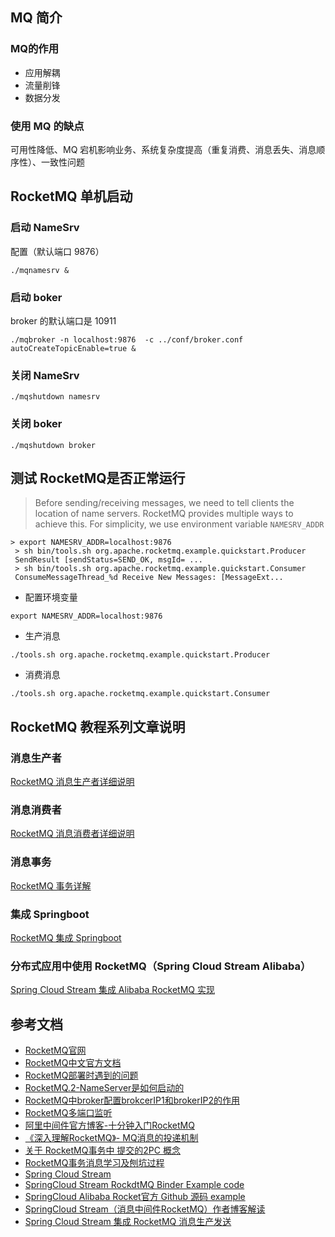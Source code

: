 ## MQ 简介

### MQ的作用

- 应用解耦
- 流量削锋
- 数据分发



### 使用 MQ 的缺点

可用性降低、MQ 宕机影响业务、系统复杂度提高（重复消费、消息丢失、消息顺序性）、一致性问题



## RocketMQ 单机启动

### 启动 NameSrv

配置（默认端口 9876）

```
./mqnamesrv &
```

### 启动 boker

broker 的默认端口是 10911

```
./mqbroker -n localhost:9876  -c ../conf/broker.conf  autoCreateTopicEnable=true &
```

### 关闭 NameSrv

```
./mqshutdown namesrv
```

### 关闭 boker

```
./mqshutdown broker
```

## 测试 RocketMQ是否正常运行

> Before sending/receiving messages, we need to tell clients the location of name servers. RocketMQ provides multiple ways to achieve this. For simplicity, we use environment variable `NAMESRV_ADDR`

```
> export NAMESRV_ADDR=localhost:9876
 > sh bin/tools.sh org.apache.rocketmq.example.quickstart.Producer
 SendResult [sendStatus=SEND_OK, msgId= ...
 > sh bin/tools.sh org.apache.rocketmq.example.quickstart.Consumer
 ConsumeMessageThread_%d Receive New Messages: [MessageExt...
```



- 配置环境变量

```
export NAMESRV_ADDR=localhost:9876
```

- 生产消息

```
./tools.sh org.apache.rocketmq.example.quickstart.Producer
```

- 消费消息

```
./tools.sh org.apache.rocketmq.example.quickstart.Consumer
```

## RocketMQ 教程系列文章说明

### 消息生产者

[RocketMQ 消息生产者详细说明](https://www.yuque.com/sourlemon/java/gpomnq)



### 消息消费者

[RocketMQ 消息消费者详细说明](https://www.yuque.com/sourlemon/java/ztwokw)

### 消息事务

[RocketMQ 事务详解](https://www.yuque.com/sourlemon/java/xehd3c)



### 集成 Springboot

[RocketMQ 集成 Springboot](https://www.yuque.com/sourlemon/java/nx8bkh)



### 分布式应用中使用 RocketMQ（Spring Cloud Stream Alibaba）

[Spring Cloud Stream 集成 Alibaba RocketMQ 实现](https://www.yuque.com/sourlemon/java/kf2573)



## 参考文档

- [RocketMQ官网](https://rocketmq.apache.org/)
- [RocketMQ中文官方文档](https://github.com/apache/rocketmq/tree/master/docs/cn) 
- [RocketMQ部署时遇到的问题](https://www.jianshu.com/p/bfd6d849f156)
- [RocketMQ.2-NameServer是如何启动的](https://segmentfault.com/a/1190000022921110)
- [RocketMQ中broker配置brokcerIP1和brokerIP2的作用](https://blog.csdn.net/jiajiren11/article/details/80528406)
- [RocketMQ多端口监听](https://blog.csdn.net/weixin_36303817/article/details/107513425)
- [阿里中间件官方博客-十分钟入门RocketMQ](http://jm.taobao.org/2017/01/12/rocketmq-quick-start-in-10-minutes/)
- [《深入理解RocketMQ》- MQ消息的投递机制](https://louluan.blog.csdn.net/article/details/91368332)  
- [关于 RocketMQ事务中 提交的2PC 概念](https://matt33.com/2018/07/08/distribute-system-consistency-protocol/)
- [RocketMQ事务消息学习及刨坑过程](https://www.cnblogs.com/huangying2124/p/11702761.html)
- [Spring Cloud Stream](https://spring.io/projects/spring-cloud-stream#overview)
- [SpringCloud Stream RockdtMQ Binder Example code](https://github.com/fangjian0423/rocketmq-binder-demo)
- [SpringCloud Alibaba Rocket官方 Github 源码 example](https://github.com/alibaba/spring-cloud-alibaba/tree/master/spring-cloud-alibaba-examples/rocketmq-example)
- [SpringCloud Stream（消息中间件RocketMQ）作者博客解读](https://fangjian0423.github.io/2019/04/03/spring-cloud-stream-intro/)
- [Spring Cloud Stream 集成 RocketMQ 消息生产发送](https://www.jianshu.com/p/7f8fd90564ca)
